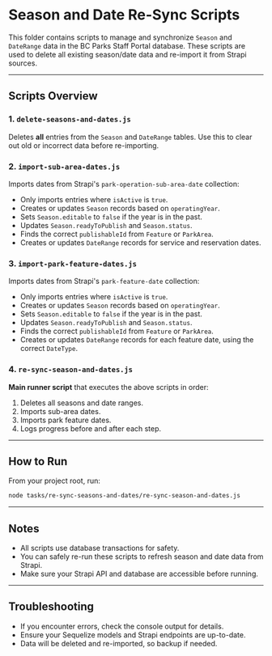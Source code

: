 # Season and Date Re-Sync Scripts

This folder contains scripts to manage and synchronize `Season` and `DateRange` data in the BC Parks Staff Portal database.
These scripts are used to delete all existing season/date data and re-import it from Strapi sources.

---

## Scripts Overview

### 1. `delete-seasons-and-dates.js`

Deletes **all** entries from the `Season` and `DateRange` tables.
Use this to clear out old or incorrect data before re-importing.

### 2. `import-sub-area-dates.js`

Imports dates from Strapi's `park-operation-sub-area-date` collection:

- Only imports entries where `isActive` is `true`.
- Creates or updates `Season` records based on `operatingYear`.
- Sets `Season.editable` to `false` if the year is in the past.
- Updates `Season.readyToPublish` and `Season.status`.
- Finds the correct `publishableId` from `Feature` or `ParkArea`.
- Creates or updates `DateRange` records for service and reservation dates.

### 3. `import-park-feature-dates.js`

Imports dates from Strapi's `park-feature-date` collection:

- Only imports entries where `isActive` is `true`.
- Creates or updates `Season` records based on `operatingYear`.
- Sets `Season.editable` to `false` if the year is in the past.
- Updates `Season.readyToPublish` and `Season.status`.
- Finds the correct `publishableId` from `Feature` or `ParkArea`.
- Creates or updates `DateRange` records for each feature date, using the correct `DateType`.

### 4. `re-sync-season-and-dates.js`

**Main runner script** that executes the above scripts in order:

1. Deletes all seasons and date ranges.
2. Imports sub-area dates.
3. Imports park feature dates.
4. Logs progress before and after each step.

---

## How to Run

From your project root, run:

```sh
node tasks/re-sync-seasons-and-dates/re-sync-season-and-dates.js
```

---

## Notes

- All scripts use database transactions for safety.
- You can safely re-run these scripts to refresh season and date data from Strapi.
- Make sure your Strapi API and database are accessible before running.

---

## Troubleshooting

- If you encounter errors, check the console output for details.
- Ensure your Sequelize models and Strapi endpoints are up-to-date.
- Data will be deleted and re-imported, so backup if needed.
